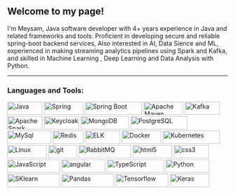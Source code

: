 ## Welcome to my page!
I'm Meysam, Java software developer with 4+ years experience in Java and related frameworks and tools. Proficient in developing secure and reliable spring-boot backend services, Also interested in AI, Data Sience and ML, experienced in making streaming analytics pipelines using Spark and Kafka, and skilled in Machine Learning , Deep Learning and Data Analysis with Python.




---
<h3 align="left">Languages and Tools:</h3>
<p>

  <img alt="Java" src="https://img.shields.io/badge/-JAVA-DD0031?style=flat-square&logo=openjdk&logoColor=black" width="80" height="30"/>
  <img alt="Spring" src="https://img.shields.io/badge/-Spring-6DB33F?style=flat-square&logo=Spring&logoColor=white" width="90" height="30"/>
  <img alt="Spring Boot" src="https://img.shields.io/badge/-Spring Boot-6DB33F?style=flat-square&logo=Spring boot&logoColor=white" width="130" height="30"/>
  <img alt="Apache Maven" src="https://img.shields.io/badge/-Maven-C71A36?style=flat-square&logo=Apache Maven&logoColor=white" width="90" height="30"/>
  <img alt="Kafka" src="https://img.shields.io/badge/-Kafka-231F20?style=flat-square&logo=Apache Kafka&logoColor=white" width="80" height="30"/>
  <img alt="Apache Spark" src="https://img.shields.io/badge/-Spark-E25A1C?style=flat-square&logo=Apache Spark&logoColor=white" width="80" height="30"/>
  <img alt="Keycloak" src="https://img.shields.io/badge/-Keycloak-white?style=flat-square&logo=&logoColor=white" width="80" height="30"/>
  <img alt="MongoDB" src="https://img.shields.io/badge/-MongoDB-13aa52?style=flat-square&logo=mongodb&logoColor=white" width="110" height="30"/>
  <img alt="PostgreSQL" src="https://img.shields.io/badge/-PostgreSQL-4169E1?style=flat-square&logo=postgresql&logoColor=white" width="130" height="30"/>
  <img alt="MySql" src="https://img.shields.io/badge/-MySQL-4169E1?style=flat-square&logo=mysql&logoColor=black" width="100" height="30"/>
  <img alt="Redis" src="https://img.shields.io/badge/-Redis-DC382D?style=flat-square&logo=redis&logoColor=white" width="70" height="30"/>
  <img alt="ELK" src="https://img.shields.io/badge/-ELK-005571?style=flat-square&logo=elasticsearch&logoColor=white" width="80" height="30"/>
  
  <img alt="Docker" src="https://img.shields.io/badge/-Docker-46a2f1?style=flat-square&logo=docker&logoColor=white" width="90" height="30"/>
  <img alt="Kubernetes" src="https://img.shields.io/badge/-Kubernetes-326CE5?style=flat-square&logo=Kubernetes&logoColor=white" width="130" height="30"/>
  <img alt="Linux" src="https://img.shields.io/badge/-Linux-FCC624?style=flat-square&logo=Linux&logoColor=black" width="90" height="30"/>
  <img alt="git" src="https://img.shields.io/badge/-Git-F05032?style=flat-square&logo=git&logoColor=white" width="65" height="30"/>
  
  <img alt="RabbitMQ" src="https://img.shields.io/badge/-RabbitMQ-FF6600?style=flat-square&logo=RabbitMQ&logoColor=white" width="120" height="30"/>
  <img alt="html5" src="https://img.shields.io/badge/-HTML5-E34F26?style=flat-square&logo=html5&logoColor=white" width="90" height="30"/>
  <img alt="css3" src="https://img.shields.io/badge/-CSS3-1572B6?style=flat-square&logo=CSS3&logoColor=white" width="80" height="30"/>
  <img alt="JavaScript" src="https://img.shields.io/badge/-JavaScript-F7DF1E?style=flat-square&logo=JavaScript&logoColor=black" width="120" height="30"/>
  <img alt="angular" src="https://img.shields.io/badge/-Angular-DD0031?style=flat-square&logo=angular&logoColor=white" width="100" height="30"/>
  <img alt="TypeScript" src="https://img.shields.io/badge/-TypeScript-007ACC?style=flat-square&logo=typescript&logoColor=white" width="130" height="30"/>
  <img alt="Python" src="https://img.shields.io/badge/-Python-3776AB?style=flat-square&logo=python&logoColor=white" width="100" height="30"/>
  <img alt="SKlearn" src="https://img.shields.io/badge/-scikitlearn-F7931E?style=flat-square&logo=scikitlearn&logoColor=white" width="120" height="30"/>
  <img alt="Pandas" src="https://img.shields.io/badge/-Pandas-150458?style=flat-square&logo=pandas&logoColor=white" width="120" height="30"/>
  <img alt="Tensorflow" src="https://img.shields.io/badge/-TensorFlow-FF6F00?style=flat-square&logo=tensorflow&logoColor=white" width="120" height="30"/>
  <img alt="Keras" src="https://img.shields.io/badge/-Keras-D00000?style=flat-square&logo=keras&logoColor=white" width="90" height="30"/>

</p>

